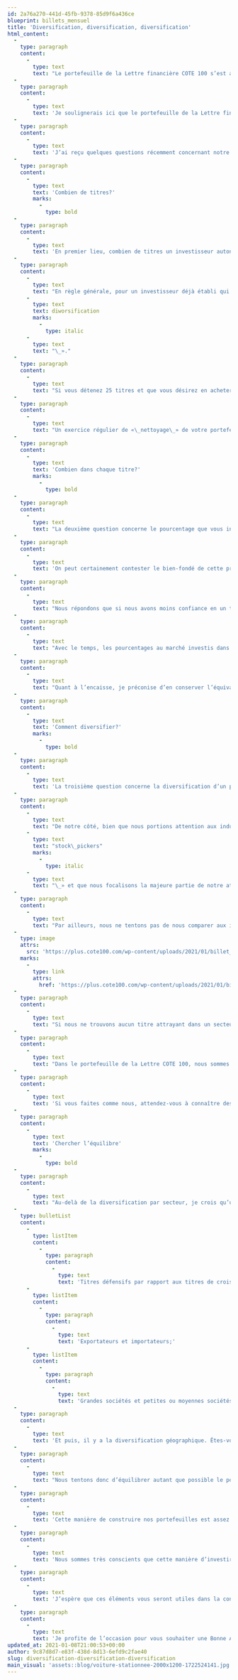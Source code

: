 ```yaml
---
id: 2a76a270-441d-45fb-9378-85d9f6a436ce
blueprint: billets_mensuel
title: 'Diversification, diversification, diversification'
html_content:
  -
    type: paragraph
    content:
      -
        type: text
        text: "Le portefeuille de la Lettre financière COTE 100 s’est apprécié de 13,1\_% en 2020, une performance que nous jugeons très satisfaisante. Plus important, son rendement annuel composé depuis 1988 se chiffre à 11,94\_%."
  -
    type: paragraph
    content:
      -
        type: text
        text: 'Je soulignerais ici que le portefeuille de la Lettre financière est axé sur la croissance, l’appréciation du capital, et qu’il est sensiblement différent de nos portefeuilles de gestion privée dont l’objectif est davantage axé sur la préservation du capital. Cela dit, si le rendement du portefeuille de la Lettre a légèrement surpassé celui de nos portefeuilles de gestion privée en 2020, le contraire avait été vrai au cours des deux années précédentes.'
  -
    type: paragraph
    content:
      -
        type: text
        text: 'J’ai reçu quelques questions récemment concernant notre méthode de construction de portefeuille et j’ai pensé que le moment était approprié pour discuter du sujet. J’aborde donc quelques-unes des questions qu’un investisseur autonome se pose fréquemment concernant la construction de son portefeuille.'
  -
    type: paragraph
    content:
      -
        type: text
        text: 'Combien de titres?'
        marks:
          -
            type: bold
  -
    type: paragraph
    content:
      -
        type: text
        text: 'En premier lieu, combien de titres un investisseur autonome devrait-il détenir dans son portefeuille?'
  -
    type: paragraph
    content:
      -
        type: text
        text: "En règle générale, pour un investisseur déjà établi qui possède un portefeuille d’une certaine taille et qui n’est plus en mode de construction et d’ajouts constants à ce portefeuille, nous recommandons entre 20 et 30 titres. Il n’y a pas de formule magique, cependant. Il reste que j’estime que moins de 20 titres n’assure probablement pas une diversification adéquate, alors que plus de 30 titres exige beaucoup de travail de suivi et une certaine redondance au niveau de la diversification. Je sais que de nombreux investisseurs ont cette tendance à augmenter sans cesse le nombre de titres qu’ils possèdent en portefeuille, achetant un nouveau titre chaque fois qu’ils cotisent à leur portefeuille. À la longue, une telle pratique se traduit par un portefeuille de 50, voire 75 ou 100 titres. Or, comme l’a déjà dit le célèbre investisseur Peter Lynch, une trop grande diversification n’est pas souhaitable – il l’appelait «\_"
      -
        type: text
        text: diworsification
        marks:
          -
            type: italic
      -
        type: text
        text: "\_»."
  -
    type: paragraph
    content:
      -
        type: text
        text: "Si vous détenez 25 titres et que vous désirez en acheter un nouveau, je suggère que vous en vendiez un qui fait déjà partie de votre portefeuille, évidemment celui en lequel vous avez le moins confiance à long terme. C’est un peu comme la loi de la sélection naturelle\_(à laquelle nous tenterons régulièrement de donner un bon coup de pouce : les titres les plus forts restent et les plus faibles disparaissent graduellement). En même temps, si le titre que vous convoitez n’est pas plus attrayant que le moins intéressant des titres de votre portefeuille, vous ne devriez tout simplement pas l’acheter."
  -
    type: paragraph
    content:
      -
        type: text
        text: "Un exercice régulier de «\_nettoyage\_» de votre portefeuille est à mon avis une saine habitude à adopter. Par exemple, un grand ménage annuel vous permettra d’élaguer les branches mortes et de couper les arbres malades qui font du tort à ceux qui sont plus sains."
  -
    type: paragraph
    content:
      -
        type: text
        text: 'Combien dans chaque titre?'
        marks:
          -
            type: bold
  -
    type: paragraph
    content:
      -
        type: text
        text: "La deuxième question concerne le pourcentage que vous investirez dans un titre. De notre côté, nous avons tendance à placer le même pourcentage dans chacun de nos titres. Ainsi, si l’on vise 25 titres, on placera près de 4\_% dans chacun, peut-être un peu moins afin de conserver en tout temps l’équivalent d’une position en encaisse, donc environ 3,8\_% (100\_% / 26 = 3,85\_%)."
  -
    type: paragraph
    content:
      -
        type: text
        text: 'On peut certainement contester le bien-fondé de cette pratique – pourquoi ne pas placer plus d’argent dans un titre en lequel nous avons le plus confiance? Et moins dans celui qui nous inspire moins confiance?'
  -
    type: paragraph
    content:
      -
        type: text
        text: "Nous répondons que si nous avons moins confiance en un titre, nous ne devrions tout simplement pas l’acheter ou, si nous le détenons déjà, le vendre. Quant à placer plus de, disons, 4\_% dans un titre signifie prendre un risque accru. L’expérience des 30 dernières années me porte à croire qu’il est bien difficile de savoir à l’avance lequel de nos 25 titres en portefeuille fera mieux dans la prochaine année… On pourrait pousser l’exercice à l’extrême\_: pourquoi ne pas simplement détenir un seul titre dans son portefeuille?"
  -
    type: paragraph
    content:
      -
        type: text
        text: "Avec le temps, les pourcentages au marché investis dans chacun des titres du portefeuille se démarqueront sensiblement de 4\_% – les titres qui se seront le plus apprécié accapareront un pourcentage croissant alors que les titres moins performants deviendront de plus en plus petits. Nous avons tendance à «\_laisser courir\_» nos titres gagnants à long terme. Par contre, je dirais que vous ne devriez probablement pas laisser un titre accaparer plus de 10 % de votre portefeuille. Quant aux titres dont le poids a notablement baissé, il s’agit de déterminer s’ils ne nous inspirent plus confiance (auquel cas, nous devrions vendre) ou si, au contraire, nous croyons qu’ils sont toujours aussi (ou plus) attrayants qu’avant (auquel cas, nous réinvestirons pour ramener notre position à près de 4 %)."
  -
    type: paragraph
    content:
      -
        type: text
        text: "Quant à l’encaisse, je préconise d’en conserver l’équivalent d’une position en tout temps (environ 4\_%, dans notre cas). Cette pratique permet de profiter de toute occasion d’achat susceptible de se présenter sans être forcé de vendre un titre."
  -
    type: paragraph
    content:
      -
        type: text
        text: 'Comment diversifier?'
        marks:
          -
            type: bold
  -
    type: paragraph
    content:
      -
        type: text
        text: 'La troisième question concerne la diversification d’un portefeuille. C’est bien beau de détenir 25 titres équipondérés, mais si 15 d’entre eux sont dans le domaine, vous n’obtiendrez pas une diversification adéquate. Encore là, il n’y a pas de formule magique – à chacun sa méthode, pourvu qu’elle soit sensée!'
  -
    type: paragraph
    content:
      -
        type: text
        text: "De notre côté, bien que nous portions attention aux industries dans lesquelles nous investissons et au pourcentage alloué à chacun des secteurs, je soulignerais que nous sommes avant tout des «\_"
      -
        type: text
        text: "stock\_pickers"
        marks:
          -
            type: italic
      -
        type: text
        text: "\_» et que nous focalisons la majeure partie de notre attention sur les entreprises dans lesquelles nous investissons. Je continue de croire que la meilleure manière de réduire le risque est de bien choisir ses titres. Ainsi, nous serons prêts à détenir quelques titres d’un même secteur si nous sommes d’avis que ces titres sont des aubaines."
  -
    type: paragraph
    content:
      -
        type: text
        text: "Par ailleurs, nous ne tentons pas de nous comparer aux indices boursiers et aux pourcentages alloués par ces indices à chaque secteur. Voici la répartition sectorielle du fonds négocié en Bourse (ETF), qui reproduit l’indice S&P/TSX canadien (XIC), par ordre décroissant d’importance\_:"
  -
    type: image
    attrs:
      src: 'https://plus.cote100.com/wp-content/uploads/2021/01/billet_1-251x300.png'
    marks:
      -
        type: link
        attrs:
          href: 'https://plus.cote100.com/wp-content/uploads/2021/01/billet_1.png'
  -
    type: paragraph
    content:
      -
        type: text
        text: "Si nous ne trouvons aucun titre attrayant dans un secteur, nous n’investirons tout simplement pas dans ce secteur. Ainsi, nous ne possédons aucun titre dans les secteurs des Matériaux de base et de l’Énergie, lesquels représentent 26,2\_% de l’indice canadien. Même chose si l’on ne comprend pas bien le secteur comme, par exemple, la biotechnologie."
  -
    type: paragraph
    content:
      -
        type: text
        text: "Dans le portefeuille de la Lettre COTE 100, nous sommes absents de cinq secteurs sur un total de 11. Nous possédons des placements dans les six secteurs restants : Technologies de l’information (25,3 %), Consommation discrétionnaire (20,2 %), Industriel (18,5 %), Consommation de base (12,0 %),\_ Finance (12,3 %) et Santé (6,49%)."
  -
    type: paragraph
    content:
      -
        type: text
        text: 'Si vous faites comme nous, attendez-vous à connaître des périodes pendant lesquelles vos rendements seront largement inférieurs à ceux des indices boursiers. Nous avons connu de telles périodes à la fin des années 1990 alors que les titres techno propulsaient les marchés (comme de nos jours!) ou au milieu des années 2000 alors que c’étaient les titres de ressources naturelles qui avaient la cote.'
  -
    type: paragraph
    content:
      -
        type: text
        text: 'Chercher l’équilibre'
        marks:
          -
            type: bold
  -
    type: paragraph
    content:
      -
        type: text
        text: "Au-delà de la diversification par secteur, je crois qu’un investisseur devrait viser un équilibre entre ses sociétés en portefeuille. Parmi les facteurs qu’il devrait chercher à équilibrer, je mentionnerais ceux-ci\_:"
  -
    type: bulletList
    content:
      -
        type: listItem
        content:
          -
            type: paragraph
            content:
              -
                type: text
                text: 'Titres défensifs par rapport aux titres de croissance;'
      -
        type: listItem
        content:
          -
            type: paragraph
            content:
              -
                type: text
                text: 'Exportateurs et importateurs;'
      -
        type: listItem
        content:
          -
            type: paragraph
            content:
              -
                type: text
                text: 'Grandes sociétés et petites ou moyennes sociétés.'
  -
    type: paragraph
    content:
      -
        type: text
        text: 'Et puis, il y a la diversification géographique. Êtes-vous en mesure de dire quelle région du monde connaîtra la meilleure performance financière et la meilleure croissance économique au cours des prochaines années? Pas moi. On peut avoir une bonne idée de la croissance économique à venir de certains pays, mais pour ce qui est de quelle région connaîtra la meilleure performance boursière, je doute fort que quiconque puisse l’identifier.'
  -
    type: paragraph
    content:
      -
        type: text
        text: "Nous tentons donc d’équilibrer autant que possible le portefeuille entre les titres canadiens et les titres américains. Au 31 décembre, les pourcentages respectifs des titres canadiens et américains étaient de 49,7\_% et 50,3\_%. J’avoue qu’il sera probablement de plus en plus difficile au cours des années à venir de maintenir cet équilibre car il me semble que le nombre de titres de sociétés attrayantes devient de plus en plus restreint par rapport au marché américain. C’est d’ailleurs une raison pourquoi nous considérerons de plus en plus quelques titres hors-Amérique dans les trimestres à venir."
  -
    type: paragraph
    content:
      -
        type: text
        text: 'Cette manière de construire nos portefeuilles est assez unique à COTE 100. Je crois que très peu de gestionnaires seront prêts à exclure de grands pans du marché boursier tel que nous le faisons.'
  -
    type: paragraph
    content:
      -
        type: text
        text: 'Nous sommes très conscients que cette manière d’investir accroît sensiblement la possibilité (est-ce vraiment un risque?) que la performance de nos portefeuilles se démarque appréciablement de celle des marchés. Pour nous, cet argument n’est pas vraiment valable. Nous sommes davantage intéressés par des rendements attrayants à long terme en termes absolus, tout en minimisant autant que possible les risques encourus, que par notre performance relative. Or, la seule façon de battre les indices à long terme est de s’en démarquer sensiblement.'
  -
    type: paragraph
    content:
      -
        type: text
        text: 'J’espère que ces éléments vous seront utiles dans la construction de vos portefeuilles. Il importe toutefois de souligner que ces diverses façons de faire sont propres à COTE 100 et qu’elles ne conviendront certainement pas à tous les investisseurs. Mais, quelle que soit votre méthode, assurez-vous à tout le moins de prendre toutes les mesures possibles pour minimiser le risque de votre portefeuille par une saine diversification.'
  -
    type: paragraph
    content:
      -
        type: text
        text: 'Je profite de l’occasion pour vous souhaiter une Bonne Année 2021! Santé, prospérité et un retour rapide à la normalité!'
updated_at: 2021-01-08T21:00:53+00:00
author: 9c87d8d7-e83f-438d-8d13-6efd9c2fae40
slug: diversification-diversification-diversification
main_visual: 'assets::blog/voiture-stationnee-2000x1200-1722524141.jpg'
---
```

